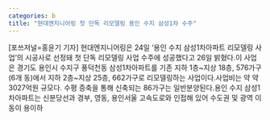 ```yaml
---
categories: b
title: "현대엔지니어링 첫 단독 리모델링 용인 수지 삼성1차 수주"
---
```

[포쓰저널=홍윤기 기자] 현대엔지니어링은 24일 ‘용인 수지 삼성1차아파트 리모델링 사업’의 시공사로 선정돼 첫 단독 리모델링 사업 수주에 성공했다고 26일 밝혔다.이 사업은 경기도 용인시 수지구 풍덕천동 삼성1차아파트를 기존 지하 1층~지상 18층, 576가구(6개 동)에서 지하 2층~지상 25층, 662가구로 리모델링하는 사업이다.사업비는 약 약 3027억원 규모다. 수평 증축을 통해 신축되는 86가구는 일반분양된다.용인 수지 삼성1차아파트는 신분당선과 경부, 영동, 용인서울 고속도로와 인접해 있어 수도권 및 광역 이동이 용이하